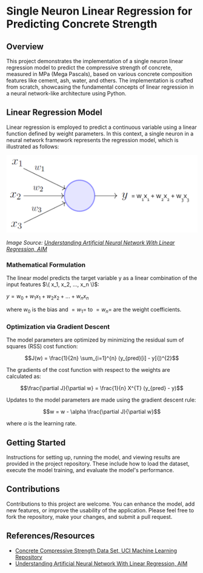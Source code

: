 # Single Neuron Linear Regression for Predicting Concrete Strength

## Overview
This project demonstrates the implementation of a single neuron linear regression model to predict the compressive strength of concrete, measured in MPa (Mega Pascals), based on various concrete composition features like cement, ash, water, and others. The implementation is crafted from scratch, showcasing the fundamental concepts of linear regression in a neural network-like architecture using Python.

## Linear Regression Model
Linear regression is employed to predict a continuous variable using a linear function defined by weight parameters. In this context, a single neuron in a neural network framework represents the regression model, which is illustrated as follows:

![Linear Regression Model](https://github.com/kashifliaqat/Data_Science_and_Machine-Learning/raw/main/Images/linear_reg.PNG)

*Image Source: [Understanding Artificial Neural Network With Linear Regression, AIM](https://analyticsindiamag.com/ann-with-linear-regression/)*

### Mathematical Formulation
The linear model predicts the target variable y  as a linear combination of the input features $\( x_1, x_2, ..., x_n \)$:

$y = w_0 + w_1x_1 + w_2x_2 + ... + w_nx_n$

where $w_0$ is the bias and $=w_1=$ to $=w_n=$ are the weight coefficients.

### Optimization via Gradient Descent
The model parameters are optimized by minimizing the residual sum of squares (RSS) cost function:

$$J(w) = \frac{1}{2n} \sum_{i=1}^{n} (y_{pred}[i] - y[i])^{2}$$

The gradients of the cost function with respect to the weights are calculated as:

$$\frac{\partial J}{\partial w} = \frac{1}{n} X^{T} (y_{pred} - y)$$

Updates to the model parameters are made using the gradient descent rule:

$$w = w - \alpha \frac{\partial J}{\partial w}$$

where $\alpha$ is the learning rate.

## Getting Started
Instructions for setting up, running the model, and viewing results are provided in the project repository. These include how to load the dataset, execute the model training, and evaluate the model's performance.

## Contributions
Contributions to this project are welcome. You can enhance the model, add new features, or improve the usability of the application. Please feel free to fork the repository, make your changes, and submit a pull request.

## References/Resources
- [Concrete Compressive Strength Data Set, UCI Machine Learning Repository](https://archive.ics.uci.edu/ml/datasets/concrete+compressive+strength)
- [Understanding Artificial Neural Network With Linear Regression, AIM](https://analyticsindiamag.com/ann-with-linear-regression/)

